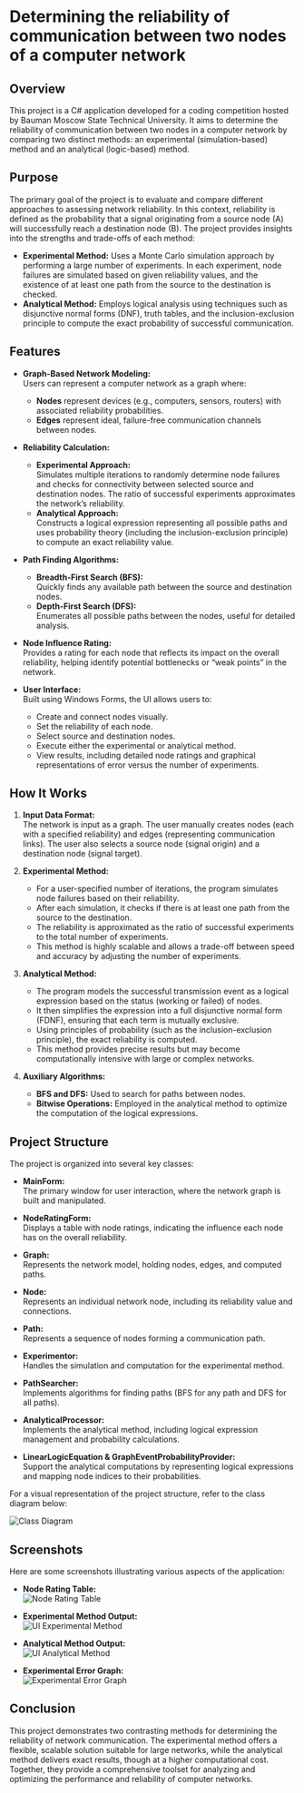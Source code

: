 # Determining the reliability of communication between two nodes of a computer network

## Overview

This project is a C# application developed for a coding competition hosted by Bauman Moscow State Technical University. It aims to determine the reliability of communication between two nodes in a computer network by comparing two distinct methods: an experimental (simulation-based) method and an analytical (logic-based) method.

## Purpose

The primary goal of the project is to evaluate and compare different approaches to assessing network reliability. In this context, reliability is defined as the probability that a signal originating from a source node (A) will successfully reach a destination node (B). The project provides insights into the strengths and trade-offs of each method:

- **Experimental Method:** Uses a Monte Carlo simulation approach by performing a large number of experiments. In each experiment, node failures are simulated based on given reliability values, and the existence of at least one path from the source to the destination is checked.
- **Analytical Method:** Employs logical analysis using techniques such as disjunctive normal forms (DNF), truth tables, and the inclusion-exclusion principle to compute the exact probability of successful communication.

## Features

- **Graph-Based Network Modeling:**  
  Users can represent a computer network as a graph where:
  - **Nodes** represent devices (e.g., computers, sensors, routers) with associated reliability probabilities.
  - **Edges** represent ideal, failure-free communication channels between nodes.

- **Reliability Calculation:**
  - **Experimental Approach:**  
    Simulates multiple iterations to randomly determine node failures and checks for connectivity between selected source and destination nodes. The ratio of successful experiments approximates the network’s reliability.
  - **Analytical Approach:**  
    Constructs a logical expression representing all possible paths and uses probability theory (including the inclusion-exclusion principle) to compute an exact reliability value.

- **Path Finding Algorithms:**
  - **Breadth-First Search (BFS):**  
    Quickly finds any available path between the source and destination nodes.
  - **Depth-First Search (DFS):**  
    Enumerates all possible paths between the nodes, useful for detailed analysis.

- **Node Influence Rating:**  
  Provides a rating for each node that reflects its impact on the overall reliability, helping identify potential bottlenecks or “weak points” in the network.

- **User Interface:**  
  Built using Windows Forms, the UI allows users to:
  - Create and connect nodes visually.
  - Set the reliability of each node.
  - Select source and destination nodes.
  - Execute either the experimental or analytical method.
  - View results, including detailed node ratings and graphical representations of error versus the number of experiments.

## How It Works

1. **Input Data Format:**  
   The network is input as a graph. The user manually creates nodes (each with a specified reliability) and edges (representing communication links). The user also selects a source node (signal origin) and a destination node (signal target).

2. **Experimental Method:**  
   - For a user-specified number of iterations, the program simulates node failures based on their reliability.
   - After each simulation, it checks if there is at least one path from the source to the destination.
   - The reliability is approximated as the ratio of successful experiments to the total number of experiments.
   - This method is highly scalable and allows a trade-off between speed and accuracy by adjusting the number of experiments.

3. **Analytical Method:**  
   - The program models the successful transmission event as a logical expression based on the status (working or failed) of nodes.
   - It then simplifies the expression into a full disjunctive normal form (FDNF), ensuring that each term is mutually exclusive.
   - Using principles of probability (such as the inclusion-exclusion principle), the exact reliability is computed.
   - This method provides precise results but may become computationally intensive with large or complex networks.

4. **Auxiliary Algorithms:**  
   - **BFS and DFS:** Used to search for paths between nodes.
   - **Bitwise Operations:** Employed in the analytical method to optimize the computation of the logical expressions.

## Project Structure

The project is organized into several key classes:

- **MainForm:**  
  The primary window for user interaction, where the network graph is built and manipulated.

- **NodeRatingForm:**  
  Displays a table with node ratings, indicating the influence each node has on the overall reliability.

- **Graph:**  
  Represents the network model, holding nodes, edges, and computed paths.

- **Node:**  
  Represents an individual network node, including its reliability value and connections.

- **Path:**  
  Represents a sequence of nodes forming a communication path.

- **Experimentor:**  
  Handles the simulation and computation for the experimental method.

- **PathSearcher:**  
  Implements algorithms for finding paths (BFS for any path and DFS for all paths).

- **AnalyticalProcessor:**  
  Implements the analytical method, including logical expression management and probability calculations.

- **LinearLogicEquation & GraphEventProbabilityProvider:**  
  Support the analytical computations by representing logical expressions and mapping node indices to their probabilities.

For a visual representation of the project structure, refer to the class diagram below:

![Class Diagram](https://github.com/user-attachments/assets/2eb0c1db-3241-462a-b1d9-15eaf2fe530b)


## Screenshots

Here are some screenshots illustrating various aspects of the application:

- **Node Rating Table:**  
![Node Rating Table](https://github.com/user-attachments/assets/98c916f3-db41-4154-97f0-6efdbb0544c8)

- **Experimental Method Output:**  
![UI Experimental Method](https://github.com/user-attachments/assets/88c0d8f4-e448-4019-a0ea-130ca9aa963d)

- **Analytical Method Output:**  
![UI Analytical Method](https://github.com/user-attachments/assets/6e1d7c3a-0bcf-442e-be90-b28177daa7b7)

- **Experimental Error Graph:**  
![Experimental Error Graph](https://github.com/user-attachments/assets/e571adf0-840f-48e6-b60e-e45e13dc97d8)


## Conclusion

This project demonstrates two contrasting methods for determining the reliability of network communication. The experimental method offers a flexible, scalable solution suitable for large networks, while the analytical method delivers exact results, though at a higher computational cost. Together, they provide a comprehensive toolset for analyzing and optimizing the performance and reliability of computer networks.
